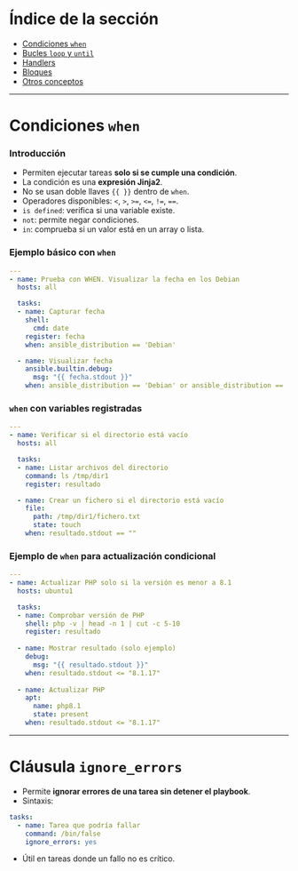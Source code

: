 # Índice de la sección
- [Condiciones `when`](#condiciones%20when)
- [Bucles `loop` y `until`](#bucles%20loop%20y%20until)
- [Handlers](#handlers)
- [Bloques](#bloques)
- [Otros conceptos](#otros%20conceptos)

---
# Condiciones `when`
### Introducción
- Permiten ejecutar tareas **solo si se cumple una condición**.
- La condición es una **expresión Jinja2**.    
- No se usan doble llaves `{{ }}` dentro de `when`.
- Operadores disponibles: `<`, `>`, `>=`, `<=`, `!=`, `==`. 
- `is defined`: verifica si una variable existe.
- `not`: permite negar condiciones.    
- `in`: comprueba si un valor está en un array o lista.
### Ejemplo básico con `when`
```YAML
---
- name: Prueba con WHEN. Visualizar la fecha en los Debian
  hosts: all

  tasks:
  - name: Capturar fecha
    shell:
      cmd: date
    register: fecha
    when: ansible_distribution == 'Debian'

  - name: Visualizar fecha
    ansible.builtin.debug:
      msg: "{{ fecha.stdout }}"
    when: ansible_distribution == 'Debian' or ansible_distribution == 'Ubuntu'
```

### `when` con variables registradas
```YAML
---
- name: Verificar si el directorio está vacío
  hosts: all

  tasks:
  - name: Listar archivos del directorio
    command: ls /tmp/dir1
    register: resultado

  - name: Crear un fichero si el directorio está vacío
    file:
      path: /tmp/dir1/fichero.txt
      state: touch
    when: resultado.stdout == ""
```
### Ejemplo de `when` para actualización condicional
```YAML
---
- name: Actualizar PHP solo si la versión es menor a 8.1
  hosts: ubuntu1

  tasks:
  - name: Comprobar versión de PHP
    shell: php -v | head -n 1 | cut -c 5-10
    register: resultado
    
  - name: Mostrar resultado (solo ejemplo)
    debug:
      msg: "{{ resultado.stdout }}"
    when: resultado.stdout <= "8.1.17"
    
  - name: Actualizar PHP
    apt:
      name: php8.1
      state: present
    when: resultado.stdout <= "8.1.17"
```

---
# Cláusula `ignore_errors`
- Permite **ignorar errores de una tarea sin detener el playbook**.
- Sintaxis:
```YAML
tasks:
  - name: Tarea que podría fallar
    command: /bin/false
    ignore_errors: yes
```

- Útil en tareas donde un fallo no es crítico.
